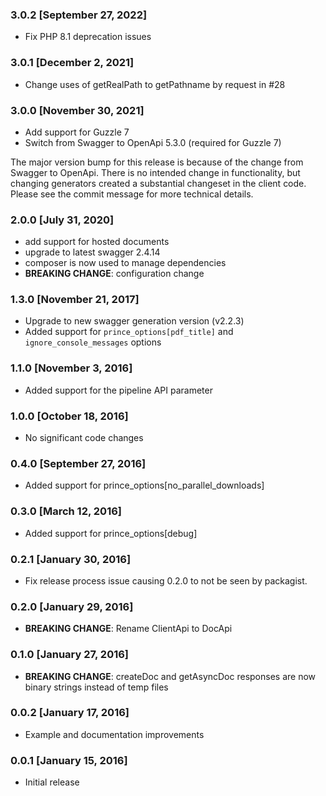 ### 3.0.2 [September 27, 2022]
* Fix PHP 8.1 deprecation issues

### 3.0.1 [December 2, 2021]
* Change uses of getRealPath to getPathname by request in #28

### 3.0.0 [November 30, 2021]
* Add support for Guzzle 7
* Switch from Swagger to OpenApi 5.3.0 (required for Guzzle 7)

The major version bump for this release is because of the change from
Swagger to OpenApi. There is no intended change in functionality, but
changing generators created a substantial changeset in the client
code. Please see the commit message for more technical details.

### 2.0.0 [July 31, 2020]
* add support for hosted documents
* upgrade to latest swagger 2.4.14
* composer is now used to manage dependencies
* **BREAKING CHANGE**: configuration change

### 1.3.0 [November 21, 2017]
* Upgrade to new swagger generation version (v2.2.3)
* Added support for `prince_options[pdf_title]` and `ignore_console_messages` options

### 1.1.0 [November 3, 2016]
* Added support for the pipeline API parameter

### 1.0.0 [October 18, 2016]
* No significant code changes

### 0.4.0 [September 27, 2016]
* Added support for prince_options[no_parallel_downloads]

### 0.3.0 [March 12, 2016]
* Added support for prince_options[debug]

### 0.2.1 [January 30, 2016]
* Fix release process issue causing 0.2.0 to not be seen by packagist.

### 0.2.0 [January 29, 2016]
* **BREAKING CHANGE**: Rename ClientApi to DocApi

### 0.1.0 [January 27, 2016]
* **BREAKING CHANGE**: createDoc and getAsyncDoc responses are now binary strings instead of temp files

### 0.0.2 [January 17, 2016]
* Example and documentation improvements

### 0.0.1 [January 15, 2016]
* Initial release
